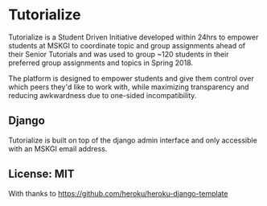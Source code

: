 # Tutorialize

Tutorialize is a Student Driven Initiative developed within 24hrs to empower students at MSKGI to coordinate topic and group assignments ahead of their Senior Tutorials and was used to group ~120 students in their preferred group assignments and topics in Spring 2018.

The platform is designed to empower students and give them control over which peers they'd like to work with, while maximizing transparency and reducing awkwardness due to one-sided incompatibility.

## Django

Tutorialize is built on top of the django admin interface and only accessible with an MSKGI email address.

## License: MIT

With thanks to https://github.com/heroku/heroku-django-template
